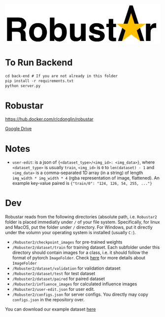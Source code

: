 ![Robustar](logo2.png "Robustar")

# To Run Backend
```
cd back-end # If you are not already in this folder
pip install -r requirements.txt
python server.py
```


# Robustar

https://hub.docker.com/r/cdonglin/robustar

[Google Drive](https://drive.google.com/drive/folders/1QOP1UGJu2c0OZvTEGZ6FvlbaaiV7ROYb?usp=sharing) 


# Notes

- `user-edit`: is a json of `{<dataset_type>/<img_id>: <img_data>}`, where `<dataset_type>` is usually `train`, `<img_id>` is `0` to `len(dataset) - 1` and `<img_data>` is a comma-separated 1D array (in a string) of length `img_width * img_width * 4` (rgba representation of image, flattened). An example key-value paired is `{"train/0": "124, 126, 54, 255, ..."}`

# Dev 

Robustar reads from the following directories (absolute path, i.e. `Robustar2` folder is placed immediatly under `/` of your file system. Specifically, for linux and MacOS, put the folder under `/` directory. For Windows, put it directly under the volumn your operating system is installed (usually `C:`).

- `/Robuster2/checkpoint_images` for pre-trained weights
- `/Robuster2/dataset/train` for training dataset. Each subfolder under this directory should contain images for a class, i.e. it should follow the format of pytorch `ImageFolder`. Check [here](https://developpaper.com/detailed-explanation-of-the-use-of-imagefolder-in-pytorch/) for more details about `ImageFolder`
- `/Robuster2/dataset/validation` for validation dataset
- `/Robuster2/dataset/test` for test dataset
- `/Robuster2/dataset/paired` for paired dataset
- `/Robuster2/influence_images` for calculated influence images
- `/Robuster2/user-edit.json` for user edit.
- `/Robuster2/configs.json` for server configs. You directly may copy `configs.json` in the repository over.

You can download our example dataset [here](https://drive.google.com/file/d/1DTaPnWV91C9VXZ9JOBz7hoDxfyUXBpUv/view?usp=sharing)


